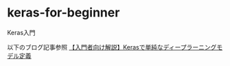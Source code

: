 # keras-for-beginner
Keras入門

以下のブログ記事参照
[【入門者向け解説】Kerasで単純なディープラーニングモデル定義](https://qiita.com/FukuharaYohei/items/579cc0184885b4ba75df)
